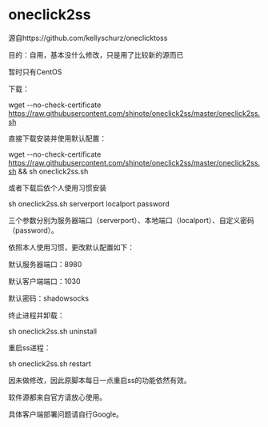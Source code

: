 oneclick2ss
===========
源自https://github.com/kellyschurz/oneclicktoss

目的：自用，基本没什么修改，只是用了比较新的源而已

暂时只有CentOS

下载：

wget --no-check-certificate https://raw.githubusercontent.com/shinote/oneclick2ss/master/oneclick2ss.sh

直接下载安装并使用默认配置：

wget --no-check-certificate https://raw.githubusercontent.com/shinote/oneclick2ss/master/oneclick2ss.sh && sh oneclick2ss.sh

或者下载后依个人使用习惯安装

sh oneclick2ss.sh serverport localport password

三个参数分别为服务器端口（serverport）、本地端口（localport）、自定义密码（password）。

依照本人使用习惯，更改默认配置如下：

默认服务器端口：8980

默认客户端端口：1030

默认密码：shadowsocks

终止进程并卸载：

sh oneclick2ss.sh uninstall

重启ss进程：

sh oneclick2ss.sh restart 

因未做修改，因此原脚本每日一点重启ss的功能依然有效。

软件源都来自官方请放心使用。

具体客户端部署问题请自行Google。


